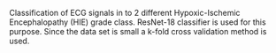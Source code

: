 Classification of ECG signals in to 2 different Hypoxic-Ischemic Encephalopathy (HIE) grade class.
ResNet-18 classifier is used for this purpose.
Since the data set is small a k-fold cross validation method is used.
